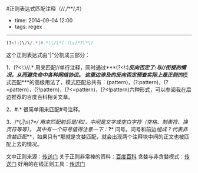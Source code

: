 #正则表达式匹配注释（//,/**/,#）

- time: 2014-09-04 12:00
- tags: regex

---

```Python
(?<!:)\/\/.*|#.*|\/\*(.|\s)*?\*\/
```

这个正则表达式由"|"分割成三部分：

1、(?<!:)\/\/.*
	用来匹配//单行注释，同时通过***(?<!:)***反向否定了:与//衔接的情况，从而避免命中各种网络协议。
	这里边涉及的反向否定预查实际上是正则的***模式匹配***的高级用法了，模式匹配总共有：(pattern)，(?:pattern)，(?=pattern)，(?!pattern)，(?<=pattern)，(?<!pattern)六种形式，可以参阅我在后边推荐的百度百科相关文章。

2、#.*
	很简单用来匹配#号注释。

3、\/\*(.|\s)*?\*\/
	用来匹配前后是/*和*/，中间是文字或空白字符（空格、制表符、换页符等等）。
	其中有一个符号值得注意一下：***?*** 问号。问号和前边*组成 *? 代表***非贪婪匹配***，如果只有*那就是贪婪匹配，就会出现两个注释块中间的正文也被匹配上去的情况。





文中正则来源：<a href="http://www.cnblogs.com/xiziyin/archive/2012/01/25/2329350.html">传送门</a>
关于正则非常棒的资料：<a href="http://baike.baidu.com/view/94238.htm?fr=aladdin">百度百科</a>
贪婪与非贪婪模式：<a href="http://blog.csdn.net/lxcnn/article/details/4756030">传送门</a>
好用的在线正则工具：<a href="http://www.regexr.com/v1/">传送门</a>
